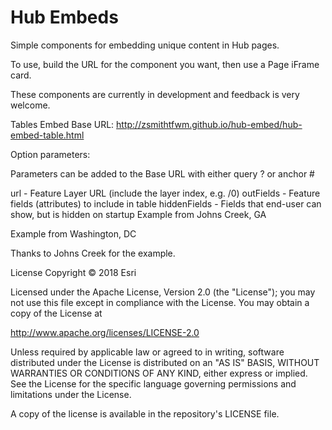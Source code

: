 # Hub Embeds
Simple components for embedding unique content in Hub pages.

To use, build the URL for the component you want, then use a Page iFrame card.

These components are currently in development and feedback is very welcome.

Tables
Embed Base URL: http://zsmithtfwm.github.io/hub-embed/hub-embed-table.html

Option parameters:

Parameters can be added to the Base URL with either query ? or anchor #

url - Feature Layer URL (include the layer index, e.g. /0)
outFields - Feature fields (attributes) to include in table
hiddenFields - Fields that end-user can show, but is hidden on startup
Example from Johns Creek, GA

Example from Washington, DC

Thanks to Johns Creek for the example.

License
Copyright © 2018 Esri

Licensed under the Apache License, Version 2.0 (the "License"); you may not use this file except in compliance with the License. You may obtain a copy of the License at

http://www.apache.org/licenses/LICENSE-2.0

Unless required by applicable law or agreed to in writing, software distributed under the License is distributed on an "AS IS" BASIS, WITHOUT WARRANTIES OR CONDITIONS OF ANY KIND, either express or implied. See the License for the specific language governing permissions and limitations under the License.

A copy of the license is available in the repository's LICENSE file.
